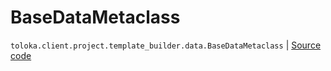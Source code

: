# BaseDataMetaclass
`toloka.client.project.template_builder.data.BaseDataMetaclass` | [Source code](https://github.com/Toloka/toloka-kit/blob/v1.2.3/src/client/project/template_builder/data.py#L16)

